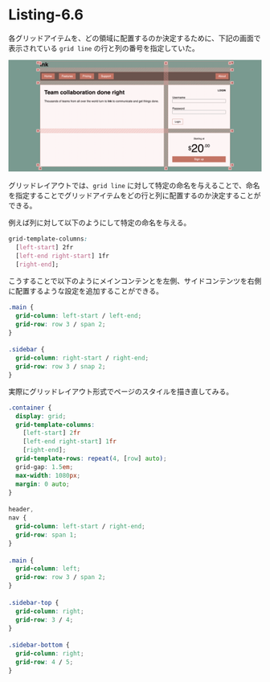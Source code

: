 # Listing-6.6

各グリッドアイテムを、どの領域に配置するのか決定するために、下記の画面で表示されている `grid line` の行と列の番号を指定していた。

![](assets/2021-10-25-21-56-11.png)

グリッドレイアウトでは、`grid line` に対して特定の命名を与えることで、命名を指定することでグリッドアイテムをどの行と列に配置するのか決定することができる。

例えば列に対して以下のようにして特定の命名を与える。

```css
grid-template-columns:
  [left-start] 2fr
  [left-end right-start] 1fr
  [right-end];
```

こうすることで以下のようにメインコンテンとを左側、サイドコンテンツを右側に配置するような設定を追加することができる。

```css
.main {
  grid-column: left-start / left-end;
  grid-row: row 3 / span 2;
}

.sidebar {
  grid-column: right-start / right-end;
  grid-row: row 3 / snap 2;
}
```

実際にグリッドレイアウト形式でページのスタイルを描き直してみる。

```css
.container {
  display: grid;
  grid-template-columns:
    [left-start] 2fr
    [left-end right-start] 1fr
    [right-end];
  grid-template-rows: repeat(4, [row] auto);
  grid-gap: 1.5em;
  max-width: 1080px;
  margin: 0 auto;
}

header,
nav {
  grid-column: left-start / right-end;
  grid-row: span 1;
}

.main {
  grid-column: left;
  grid-row: row 3 / span 2;
}

.sidebar-top {
  grid-column: right;
  grid-row: 3 / 4;
}

.sidebar-bottom {
  grid-column: right;
  grid-row: 4 / 5;
}
```
